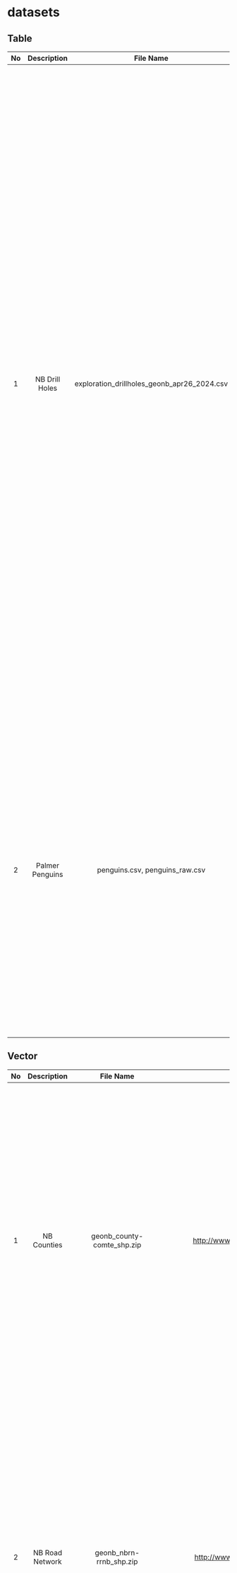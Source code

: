 # datasets

## Table

| No     | Description               | File Name                                        | Source                                                                                     |  Preview                                                                                                                               | 
| :----: | :-----------------------: | :----------------------------------------------: | :----------------------------------------------------------------------------------------: | :------------------------------------------------------------------------------------------------------------------------------------: | 
|  1     |  NB Drill Holes           |  exploration_drillholes_geonb_apr26_2024.csv     |  https://www2.gnb.ca/content/gnb/en/departments/erd/open-data/metallic-minerals.html#3     |  <img width="1439" alt="image" src="https://github.com/StratagemGIS/datasets/assets/24793046/6ac92002-3d1b-494a-ab48-4d10d69b56f8">    |
|  2     |  Palmer Penguins          |  penguins.csv, penguins_raw.csv                  |  https://allisonhorst.github.io/palmerpenguins/                                            |  <img width="751" alt="image" src="https://github.com/StratagemGIS/datasets/assets/24793046/bebfd7a9-38f5-4259-92ce-8075b45b91f7">     |


## Vector

| No     | Description               | File Name                            | Source                                                                                     |  Preview                                                                                                                               |
| :----: | :-----------------------: | :----------------------------------: | :----------------------------------------------------------------------------------------: | :------------------------------------------------------------------------------------------------------------------------------------: | 
|  1     |  NB Counties              |  geonb_county-comte_shp.zip          |  http://www.snb.ca/geonb1/e/DC/county.asp                                                  |  <img width="711" alt="image" src="https://github.com/StratagemGIS/datasets/assets/24793046/15eb562e-747f-44d1-99b1-ead6161f793f">     |
|  2     |  NB Road Network          |  geonb_nbrn-rrnb_shp.zip             |  http://www.snb.ca/geonb1/e/DC/NBRN.asp                                                    |  <img width="711" alt="image" src="https://github.com/StratagemGIS/datasets/assets/24793046/27b5c1a8-192e-461c-ac38-06dfc671ca90">     |
|  3     |  Fredericton Boundary     |  City_Boundary.zip                   |  https://data-fredericton.opendata.arcgis.com/datasets/Fredericton::city-boundary/about    |  <img width="713" alt="image" src="https://github.com/StratagemGIS/datasets/assets/24793046/5b4d6be7-aa1b-4993-bf8e-bad982cda2e7">     |
|  4     |  World Graticules         |  ne_10m_graticules_all.zip           |  https://www.naturalearthdata.com/downloads/10m-physical-vectors/10m-graticules/           |  <img width="1121" alt="image" src="https://github.com/StratagemGIS/datasets/assets/24793046/072ed05a-b605-478f-a4de-3d7b217a8b26">    |
|  5     |  World Boundaries         |  world_map.gpkg                      |  QGIS                                                                                      |  <img width="1121" alt="image" src="https://github.com/StratagemGIS/datasets/assets/24793046/ee202f4c-fda0-40ff-8826-7b894662fc45">    |
|  6     |  NB Addresses             |  geonb_anb_shp.zip                   |  http://www.snb.ca/geonb1/e/DC/ANB.asp                                                     |  <img width="695" alt="image" src="https://github.com/StratagemGIS/datasets/assets/24793046/1008421d-087c-4c59-8ba9-9bcaccadd9ab">     |


## Raster

| No     | Description                     | File Name                            | Source                                                                                                                   |  Preview                                                                                                                               |
| :----: | :-----------------------------: | :----------------------------------: | :----------------------------------------------------------------------------------------------------------------------: | :------------------------------------------------------------------------------------------------------------------------------------: |
|  1     |  Sentinel-2 L2A (10 bands)      |  oromocto_jun2021_composite.tif      |  [Google Earth Engine](https://developers.google.com/earth-engine/datasets/catalog/COPERNICUS_S2_SR_HARMONIZED)          |  <img width="300" alt="image" src="https://github.com/StratagemGIS/datasets/assets/24793046/1632c299-95fb-4844-b472-64efdbeef457">     |
|  2     |  Sentinel-2 L1C (10 bands)      |  nb_l1c_jun2021_composite.tif        |  [Google Earth Engine](https://developers.google.com/earth-engine/datasets/catalog/COPERNICUS_S2_HARMONIZED)             |  <img width="300" alt="image" src="https://github.com/StratagemGIS/datasets/assets/24793046/0b761511-82ff-4b7b-a577-ff93d2328422">     |

